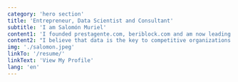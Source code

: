 ```yaml
---
category: 'hero section'
title: 'Entrepreneur, Data Scientist and Consultant'
subtitle: 'I am Salomón Muriel'
content1: 'I founded prestagente.com, beriblock.com and am now leading finco.co. My expertise is in data-driven organizations, entrepreneurship and creating award-winning products using novel technologies.'
content2: "I believe that data is the key to competitive organizations. From data we create insights, from insights we build knowledge, and with knowledge we can make powerful decisions. Let me help you unlock the potential in your data."
img: './salomon.jpeg'
linkTo: '/resume/'
linkText: 'View My Profile'
lang: 'en'
---
```

